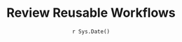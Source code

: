 ---
title : "Review Reusable Workflows"
date : "`r Sys.Date()`"
weight : 4
chapter : false
pre : " <b> 8.4 </b> "
---